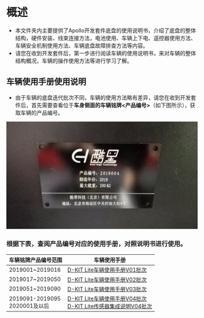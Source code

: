 # 概述

- 本文件夹内主要提供了Apollo开发套件底盘的使用说明书，介绍了底盘的整体结构，硬件安装、线束连接方法，电池使用、车辆上下电、遥控器使用方法、车辆安全机制使用方法、车辆底盘故障排查方法等内容。
- 请您在收到开发套件后，第一步进行阅读车辆的使用说明书，来对车辆的整体结构概况，车辆的操作使用方法等进行学习了解。

## 车辆使用手册使用说明

- 由于车辆的底盘迭代批次不同，车辆的使用方法略有差异，请您在收到开发套件后，首先需要查看位于**车身侧面的车辆铭牌<产品编号>**（如下图所示），获取车辆的产品编号。

![mingpai](images/mingpai.jpg)

### 根据下表，查阅产品编号对应的使用手册，对照说明书进行使用。

|**车辆铭牌产品编号范围**|**车辆使用手册**|
|---|---|
|2019001~2019016|[D-KIT Lite车辆使用手册V01批次](https://github.com/ApolloAuto/apollo/blob/r3.0.0/docs/specs/D-kit/Quick_Start_V01.md)|
|2019017~2019050|[D-KIT Lite车辆使用手册V02批次](https://github.com/ApolloAuto/apollo/blob/r3.0.0/docs/specs/D-kit/Quick_Start_V02.md)|
|2019051~2019090|[D-KIT Lite车辆使用手册V03批次](./Quick_Start_V03.md)|
|2019091-2019095<br>2020001及以后|[D-KIT Lite车辆使用手册V04批次](./Quick_Start_V04.md)<br>[D-KIT Lite传感器集成说明V04批次](./Apollo_D-kit_sensor_integration_V04.md)|
